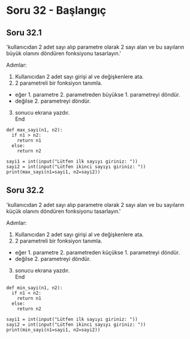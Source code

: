 # Soru 32 - Başlangıç

## Soru 32.1

'kullanıcıdan 2 adet sayı alıp parametre olarak 2 sayı alan ve bu sayıların büyük olanını döndüren fonksiyonu tasarlayın.'


Adımlar:
1. Kullanıcıdan 2 adet sayı girişi al ve değişkenlere ata.
2. 2 parametreli bir fonksiyon tanımla.
- eğer 1. parametre 2. parametreden büyükse 1. parametreyi döndür.
- değilse 2. parametreyi döndür.
3. sonucu ekrana yazdır. <br>
End

```
def max_sayi(n1, n2):
  if n1 > n2:
    return n1
  else:
    return n2

sayi1 = int(input("Lütfen ilk sayıyı giriniz: "))
sayi2 = int(input("Lütfen ikinci sayıyı giriniz: "))
print(max_sayi(n1=sayi1, n2=sayi2))
```

## Soru 32.2

'kullanıcıdan 2 adet sayı alıp parametre olarak 2 sayı alan ve bu sayıların küçük olanını döndüren fonksiyonu tasarlayın.'


Adımlar:
1. Kullanıcıdan 2 adet sayı girişi al ve değişkenlere ata.
2. 2 parametreli bir fonksiyon tanımla.
- eğer 1. parametre 2. parametreden küçükse 1. parametreyi döndür.
- değilse 2. parametreyi döndür.
3. sonucu ekrana yazdır. <br>
End

```
def min_sayi(n1, n2):
  if n1 < n2:
    return n1
  else:
    return n2

sayi1 = int(input("Lütfen ilk sayıyı giriniz: "))
sayi2 = int(input("Lütfen ikinci sayıyı giriniz: "))
print(min_sayi(n1=sayi1, n2=sayi2))
```
